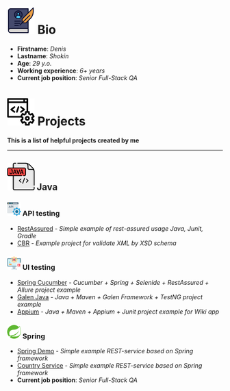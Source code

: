 # ![](img/icon-biography.png) Bio

+ **Firstname**: *Denis*
+ **Lastname**: *Shokin*
+ **Age**: *29 y.o.*
+ **Working experience**: *6+ years*
+ **Current job position**: *Senior Full-Stack QA*

# ![](img/code_64.png) Projects
**This is a list of helpful projects created by me**
<hr>

## ![](img/java_64.png) Java
### ![](img/api_32.png) API testing
+ [RestAssured](https://github.com/DenisShokin/rest-assured-simple) - *Simple example of rest-assured usage Java, Junit, Gradle*
+ [CBR](https://github.com/DenisShokin/CBR) - *Example project for validate XML by XSD schema*

### ![](img/ui_32.png) UI testing
+ [Spring Cucumber](https://github.com/DenisShokin/Cucumber-spring) - *Cucumber + Spring + Selenide + RestAssured + Allure project example*
+ [Galen Java](https://github.com/DenisShokin/galen-sample-java-tests) - *Java + Maven + Galen Framework + TestNG project example*
+ [Appium](https://github.com/DenisShokin/Appium_WikiMobileTest) - *Java + Maven + Appium + Junit project example for Wiki app*

### ![](img/framework_spring-32.png) Spring
+ [Spring Demo](https://github.com/DenisShokin/SimpleSpring) - *Simple example REST-service based on Spring framework*
+ [Country Service](https://github.com/DenisShokin/country-info-service) - *Simple example REST-service based on Spring framework*
+ **Current job position**: *Senior Full-Stack QA*
